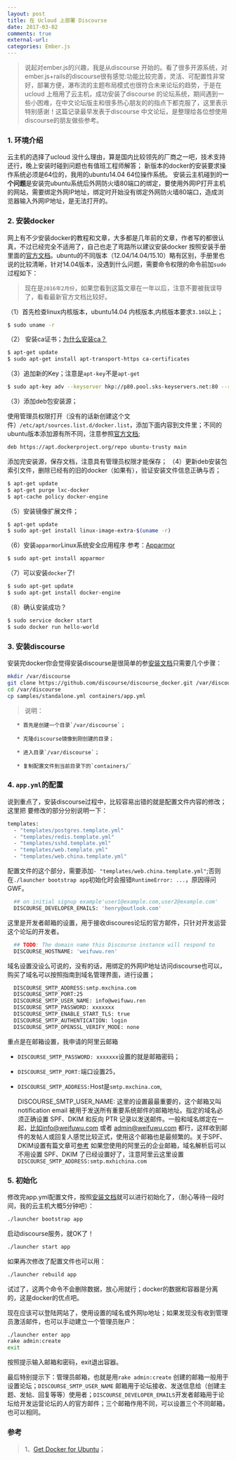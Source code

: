 ```yaml
---
layout: post
title: 在 Ucloud 上部署 Discourse 
date: 2017-03-02
comments: true
external-url:
categories: Ember.js
---
```


> 说起对ember.js的兴趣，我是从discourse 开始的。看了很多开源系统，对ember.js+rails的discourse很有感觉:功能比较完善，灵活、可配置性非常好，部署方便，瀑布流的主题布局模式也很符合未来论坛的趋势，于是在 ucloud 上租用了云主机，成功安装了discourse 的论坛系统，期间遇到一些小困难，在中文论坛版主和很多热心朋友的的指点下都克服了，这里表示特别感谢！这篇记录最早发表于discourse 中文论坛，是整理给各位想使用discourse的朋友做些参考。


### 1. 环境介绍
云主机的选择了ucloud 没什么理由，算是国内比较领先的厂商之一吧，技术支持还行，晚上安装时碰到问题也有值班工程师解答；
新版本的docker的安装要求操作系统必须是64位的，我用的ubuntu14.04 64位操作系统。
安装云主机碰到的**一个问题**是安装完ubuntu系统后外网防火墙80端口的绑定，要使用外网IP打开主机的网站，需要绑定外网IP地址，绑定时开始没有绑定外网防火墙80端口，造成浏览器输入外网IP地址，是无法打开的。

### 2. 安装docker
网上有不少安装docker的教程和文章，大多都是几年前的文章，作者写的都很认真，不过已经完全不适用了，自己也走了弯路所以建议安装docker 按照安装手册里面的[官方文档](https://docs.docker.com/engine/installation/linux/ubuntu/)。ubuntu的不同版本（12.04/14.04/15.10）略有区别，手册里也说的比较清晰，针对14.04版本，没遇到什么问题，需要命令权限的命令前加`sudo`过程如下：

> 现在是`2016年2月份`，如果您看到这篇文章在一年以后，注意不要被我误导了，看看最新官方文档比较好。

（1）首先检查linux内核版本，ubuntu14.04 内核版本,内核版本要求`3.10`以上；

```bash
$ sudo uname -r
```
（2） 安装ca证书；[为什么安装ca？](http://baike.baidu.com/link?url=r8dly5JDJAeiV_-Tp3PgOQ8PeYZzH6yzNvUueMZOyqDLIrVm357zP5e8oG-Nt2FCFkGiHYIeAwoTPHdvnlJm4K)
```bash
$ apt-get update
$ sudo apt-get install apt-transport-https ca-certificates
```
（3）追加新的Key；注意是`apt-key`不是`apt-get`

```bash
$ sudo apt-key adv --keyserver hkp://p80.pool.sks-keyservers.net:80 --recv-keys 58118E89F3A912897C070ADBF76221572C52609D
```
（3）添加deb包安装源；

使用管理员权限打开（没有的话新创建这个文件）`/etc/apt/sources.list.d/docker.list`，添加下面内容到文件里；不同的ubuntu版本添加源有所不同，注意参照[官方文档](https://docs.docker.com/engine/installation/linux/ubuntu/);
```bash
deb https://apt.dockerproject.org/repo ubuntu-trusty main

```
添加完安装源，保存文档，注意具有管理员权限才能保存；
（4）更新deb安装包索引文件，删除已经有的旧的docker（如果有），验证安装文件信息正确与否；
```bash
$ apt-get update
$ apt-get purge lxc-docker
$ apt-cache policy docker-engine
```
（5）安装镜像扩展文件；
```bash
$ apt-get update
$ sudo apt-get install linux-image-extra-$(uname -r)
```
（6）安装`apparmor`Linux系统安全应用程序 参考：[Apparmor](http://baike.baidu.com/link?url=N5VZhSjbjC_jX0V-Ce5WMjW4d8uETrkP1x7dqTDUywSN_BzMZhySe9U8LVoQ6JRoMtObWH-nNl85mWuZYIxDS_)
```bash
$ sudo apt-get install apparmor
```
（7）可以安装`docker`了!
```bash
$ sudo apt-get update
$ sudo apt-get install docker-engine
```
（8）确认安装成功？ 
```bash
$ sudo service docker start
$ sudo docker run hello-world
```

### 3. 安装discourse
安装完docker你会觉得安装discourse是很简单的参[安装文档](https://github.com/discourse/discourse/blob/master/docs/INSTALL-cloud.md)只需要几个步骤：
```bash
mkdir /var/discourse
git clone https://github.com/discourse/discourse_docker.git /var/discourse
cd /var/discourse
cp samples/standalone.yml containers/app.yml
```
> 说明：

       * 首先是创建一个目录`/var/discourse`；

       * 克隆discourse镜像到刚创建的目录；

       * 进入目录`/var/discourse`；

       * 复制配置文件到当前目录下的`containers/`

### 4. `app.yml`的配置
说到重点了，安装discourse过程中，比较容易出错的就是配置文件内容的修改；这里把
要修改的部分分别说明一下：
```bash
templates:
  - "templates/postgres.template.yml"
  - "templates/redis.template.yml"
  - "templates/sshd.template.yml"
  - "templates/web.template.yml"
  - "templates/web.china.template.yml"
```
配置文件的这个部分，需要添加`- "templates/web.china.template.yml"`;否则在`./launcher bootstrap app`初始化时会报错`RuntimeError: ...`，原因得问GWF。
```bash
  ## on initial signup example'user1@example.com,user2@example.com'
  DISCOURSE_DEVELOPER_EMAILS: 'henry@outlook.com'
```
这里是开发者邮箱的设置，用于接收discoures论坛的官方邮件，只针对开发运营这个论坛的开发者。

```bash
  ## TODO: The domain name this Discourse instance will respond to
  DISCOURSE_HOSTNAME: 'weifuwu.ren'
```
域名设置没设么可说的，没有的话，用绑定的外网IP地址访问discourse也可以，购买了域名可以按照指南到域名管理界面，进行设置；
```bash
  DISCOURSE_SMTP_ADDRESS:smtp.mxchina.com
  DISCOURSE_SMTP_PORT:25
  DISCOURSE_SMTP_USER_NAME: info@weifuwu.ren
  DISCOURSE_SMTP_PASSWORD: xxxxxxx
  DISCOURSE_SMTP_ENABLE_START_TLS: true
  DISCOURSE_SMTP_AUTHENTICATION: login
  DISCOURSE_SMTP_OPENSSL_VERIFY_MODE: none
```
重点是在邮箱设置，我申请的阿里云邮箱
- `DISCOURSE_SMTP_PASSWORD: xxxxxxx`设置的就是邮箱密码；
- `DISCOURSE_SMTP_PORT:`端口设置25，
- `DISCOURSE_SMTP_ADDRESS:`Host是`smtp.mxchina.com`,



  DISCOURSE_SMTP_USER_NAME:  这里的设置最最重要的，这个邮箱又叫notification email 被用于发送所有重要系统邮件的邮箱地址。指定的域名必须正确设置 SPF、DKIM 和反向 PTR 记录以发送邮件。一般和域名绑定在一起，比如info@weifuwu.com 或者 admin@weifuwu.com 都行，这样收到邮件的发帖人或回复人感觉比较正式，使用这个邮箱也是最频繁的。关于SPF、DKIM设置有篇文章可[参考](http://www.wendangdaquan.com/Wdshow.asp?id=98332e836f1aff00bed51e7c)
如果您使用的阿里云的企业邮箱，域名解析后可以不用设置 SPF、DKIM 了已经设置好了，注意阿里云这里设置` DISCOURSE_SMTP_ADDRESS:smtp.mxhichina.com`

### 5. 初始化
修改完app.yml配置文件，按照[安装文档](https://github.com/discourse/discourse/blob/master/docs/INSTALL-cloud.md)就可以进行初始化了，（耐心等待一段时间，我的云主机大概5分钟吧）：
```bash
./launcher bootstrap app
```
启动discourse服务，就OK了！
```bash
./launcher start app
```
如果再次修改了配置文件也可以用：
```bash
./launcher rebuild app
```
试过了，这两个命令不会删除数据，放心用就行；docker的数据和容器是分离的，这是docker的优点吧。

现在应该可以登陆网站了，使用设置的域名或外网Ip地址；如果发现没有收到管理员激活邮件，也可以手动建立一个管理员账户：
```bash
./launcher enter app
rake admin:create
exit
```
按照提示输入邮箱和密码，exit退出容器。


 最后特别提示下：管理员邮箱，也就是用`rake admin:create` 创建的邮箱一般用于设置论坛；`DISCOURSE_SMTP_USER_NAME` 邮箱用于论坛接收、发送信息给（创建主题、发帖、回复等等）使用者；`DISCOURSE_DEVELOPER_EMAILS`开发者邮箱用于论坛给开发运营论坛的人的官方邮件；三个邮箱作用不同，可以设置三个不同邮箱，也可以相同。

### 参考

> 1、[Get Docker for Ubuntu](https://docs.docker.com/engine/installation/linux/ubuntu/)；
